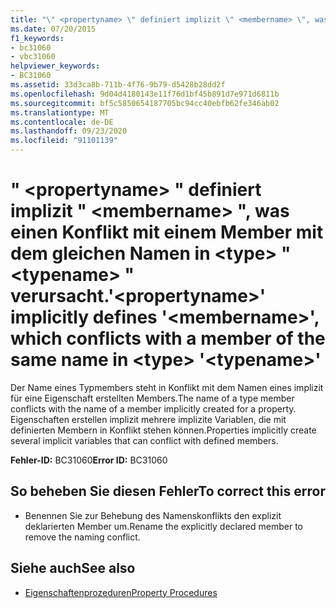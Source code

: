 ```yaml
---
title: "\" <propertyname> \" definiert implizit \" <membername> \", was einen Konflikt mit einem Member mit dem gleichen Namen in <type> \" <typename> \" verursacht."
ms.date: 07/20/2015
f1_keywords:
- bc31060
- vbc31060
helpviewer_keywords:
- BC31060
ms.assetid: 33d3ca8b-711b-4f76-9b79-d5428b28dd2f
ms.openlocfilehash: 9d04d4180143e11f76d1bf45b891d7e971d6811b
ms.sourcegitcommit: bf5c5850654187705bc94cc40ebfb62fe346ab02
ms.translationtype: MT
ms.contentlocale: de-DE
ms.lasthandoff: 09/23/2020
ms.locfileid: "91101139"
---
```

# <a name="propertyname-implicitly-defines-membername-which-conflicts-with-a-member-of-the-same-name-in-type-typename"></a><span data-ttu-id="f63e4-102">" \<propertyname> " definiert implizit " \<membername> ", was einen Konflikt mit einem Member mit dem gleichen Namen in \<type> " \<typename> " verursacht.</span><span class="sxs-lookup"><span data-stu-id="f63e4-102">'\<propertyname>' implicitly defines '\<membername>', which conflicts with a member of the same name in \<type> '\<typename>'</span></span>

<span data-ttu-id="f63e4-103">Der Name eines Typmembers steht in Konflikt mit dem Namen eines implizit für eine Eigenschaft erstellten Members.</span><span class="sxs-lookup"><span data-stu-id="f63e4-103">The name of a type member conflicts with the name of a member implicitly created for a property.</span></span> <span data-ttu-id="f63e4-104">Eigenschaften erstellen implizit mehrere implizite Variablen, die mit definierten Membern in Konflikt stehen können.</span><span class="sxs-lookup"><span data-stu-id="f63e4-104">Properties implicitly create several implicit variables that can conflict with defined members.</span></span>  
  
 <span data-ttu-id="f63e4-105">**Fehler-ID:** BC31060</span><span class="sxs-lookup"><span data-stu-id="f63e4-105">**Error ID:** BC31060</span></span>  
  
## <a name="to-correct-this-error"></a><span data-ttu-id="f63e4-106">So beheben Sie diesen Fehler</span><span class="sxs-lookup"><span data-stu-id="f63e4-106">To correct this error</span></span>  
  
- <span data-ttu-id="f63e4-107">Benennen Sie zur Behebung des Namenskonflikts den explizit deklarierten Member um.</span><span class="sxs-lookup"><span data-stu-id="f63e4-107">Rename the explicitly declared member to remove the naming conflict.</span></span>  
  
## <a name="see-also"></a><span data-ttu-id="f63e4-108">Siehe auch</span><span class="sxs-lookup"><span data-stu-id="f63e4-108">See also</span></span>

- [<span data-ttu-id="f63e4-109">Eigenschaftenprozeduren</span><span class="sxs-lookup"><span data-stu-id="f63e4-109">Property Procedures</span></span>](../programming-guide/language-features/procedures/property-procedures.md)
